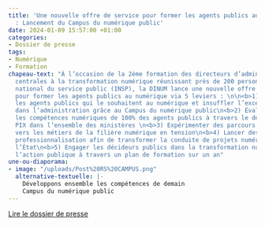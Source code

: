 ```yaml
---
title: 'Une nouvelle offre de service pour former les agents publics au numérique
  : Lancement du Campus du numérique public'
date: 2024-01-09 15:57:00 +01:00
categories:
- Dossier de presse
tags:
- Numérique
- Formation
chapeau-text: "À l’occasion de la 2ème formation des directeurs d’administrations
  centrales à la transformation numérique réunissant près de 200 personnes à l’Institut
  national du service public (INSP), la DINUM lance une nouvelle offre de service
  pour former les agents publics au numérique via 5 leviers : \n\n<b>1) Former tous
  les agents publics qui le souhaitent au numérique et insuffler l’excellence numérique
  dans l’administration grâce au Campus du numérique public\n<b>2) Évaluer et développer
  les compétences numériques de 100% des agents publics à travers le déploiement de
  PIX dans l’ensemble des ministères \n<b>3) Expérimenter des parcours de reconversion
  vers les métiers de la filière numérique en tension\n<b>4) Lancer des parcours de
  professionnalisation afin de transformer la conduite de projets numériques dans
  l’État\n<b>5) Engager les décideurs publics dans la transformation numérique de
  l’action publique à travers un plan de formation sur un an"
une-ou-diaporama:
- image: "/uploads/Post%20RS%20CAMPUS.png"
  alternative-textuelle: |-
    Développons ensemble les compétences de demain
    Campus du numérique public
---
```


<div class="lien-important"><p><a href="https://www.numerique.gouv.fr/espace-presse/une-nouvelle-offre-de-service-pour-former-les-agents-publics-au-numerique-lancement-du-campus-du-numerique-public/">Lire le dossier de presse</a></p></div>